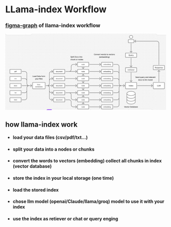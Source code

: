 # LLama-index Workflow

### [figma-graph](https://www.figma.com/board/533aIYOxhNWqI5BFpClo90/Untitled?node-id=0-1&p=f&t=NDnDF9UzGcvaOheh-0) of llama-index workflow

![img](../_img/figma-graph.png)

## how llama-index work
- #### load your data files (csv/pdf/txt...)
- #### split your data into a nodes or chunks
- #### convert the words to vectors (embedding) collect all chunks in index (vector database)
- #### store the index in your local storage (one time)
- #### load the stored index
- #### chose llm model (openai/Claude/llama/groq) model to use it with your index
- #### use the index as retiever or chat or query enging



